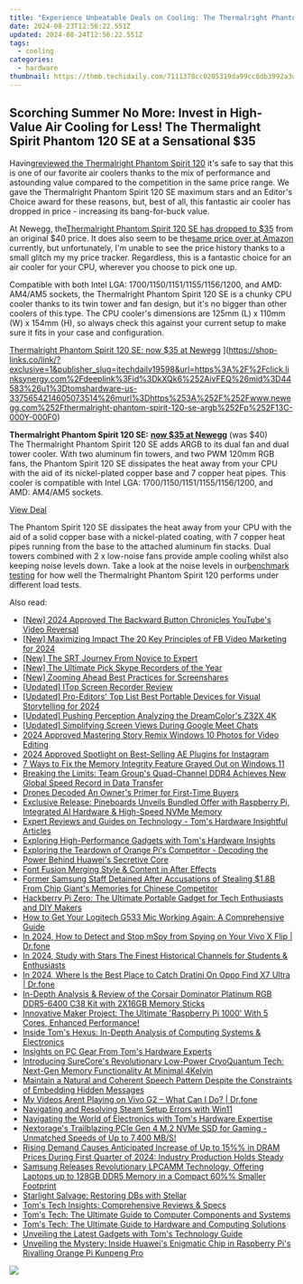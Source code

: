 ```yaml
---
title: "Experience Unbeatable Deals on Cooling: The Thermalright Phantom Spirit 120 SE at an Amazing $35"
date: 2024-08-23T12:56:22.551Z
updated: 2024-08-24T12:56:22.551Z
tags:
  - cooling
categories:
  - hardware
thumbnail: https://thmb.techidaily.com/7111378cc0205319da99cc8db3992a3d311982c554186166a280e12ee8590487.png
---
```


## Scorching Summer No More: Invest in High-Value Air Cooling for Less! The Thermalight Spirit Phantom 120 SE at a Sensational $35

Having[reviewed the Thermalright Phantom Spirit 120](https://www.tomshardware.com/reviews/thermalright-phantom-spirit-120-review) it's safe to say that this is one of our favorite air coolers thanks to the mix of performance and astounding value compared to the competition in the same price range. We gave the Thermalright Phantom Spirit 120 SE maximum stars and an Editor's Choice award for these reasons, but, best of all, this fantastic air cooler has dropped in price - increasing its bang-for-buck value.

 At Newegg, the[Thermalright Phantom Spirit 120 SE has dropped to $35](https://shop-links.co/link/?exclusive=1&publisher_slug=itechdaily19598&url=https%3A%2F%2Fclick.linksynergy.com%2Fdeeplink%3Fid%3DkXQk6%252AivFEQ%26mid%3D44583%26u1%3Dtomshardware-us-4890527282452983055%26murl%3Dhttps%253A%252F%252Fwww.newegg.com%252Fthermalright-phantom-spirit-120-se-argb%252Fp%252F13C-000Y-000F0) from an original $40 price. It does also seem to be the[same price over at Amazon](https://target.georiot.com/Proxy.ashx?tsid=45723&GR%5FURL=https%3A%2F%2Famazon.com%2FThermalright-Phantom-Spirit-Cooler-Heatpipes%2Fdp%2FB0BR3JQTSN%2F%3Ftag%3Dhawk-future-20%26ascsubtag%3Dtomshardware-us-1587143952436572547-20) currently, but unfortunately, I'm unable to see the price history thanks to a small glitch my my price tracker. Regardless, this is a fantastic choice for an air cooler for your CPU, wherever you choose to pick one up.

 Compatible with both Intel LGA: 1700/1150/1151/1155/1156/1200, and AMD: AM4/AM5 sockets, the Thermalright Phantom Spirit 120 SE is a chunky CPU cooler thanks to its twin tower and fan design, but it's no bigger than other coolers of this type. The CPU cooler's dimensions are 125mm (L) x 110mm (W) x 154mm (H), so always check this against your current setup to make sure it fits in your case and configuration.

[Thermalright Phantom Spirit 120 SE: now $35 at Newegg](https://cdn.mos.cms.futurecdn.net/LmkbtBFnZeT3gDtS9ck5Am-200-100.png "Thermalright Phantom Spirit 120 SE: now $35 at Newegg") ](https://shop-links.co/link/?exclusive=1&publisher_slug=itechdaily19598&url=https%3A%2F%2Fclick.linksynergy.com%2Fdeeplink%3Fid%3DkXQk6%252AivFEQ%26mid%3D44583%26u1%3Dtomshardware-us-3375654214605073514%26murl%3Dhttps%253A%252F%252Fwww.newegg.com%252Fthermalright-phantom-spirit-120-se-argb%252Fp%252F13C-000Y-000F0)

**Thermalright Phantom Spirit 120 SE:** [**now $35 at Newegg**](https://shop-links.co/link/?exclusive=1&publisher_slug=itechdaily19598&url=https%3A%2F%2Fclick.linksynergy.com%2Fdeeplink%3Fid%3DkXQk6%252AivFEQ%26mid%3D44583%26u1%3Dtomshardware-us-1097560431561927090%26murl%3Dhttps%253A%252F%252Fwww.newegg.com%252Fthermalright-phantom-spirit-120-se-argb%252Fp%252F13C-000Y-000F0) (was $40)  
 The Thermalright Phantom Spirit 120 SE adds ARGB to its dual fan and dual tower cooler. With two aluminum fin towers, and two PWM 120mm RGB fans, the Phantom Spirit 120 SE dissipates the heat away from your CPU with the aid of its nickel-plated copper base and 7 copper heat pipes. This cooler is compatible with Intel LGA: 1700/1150/1151/1155/1156/1200, and AMD: AM4/AM5 sockets.

[View Deal](https://shop-links.co/link/?exclusive=1&publisher_slug=itechdaily19598&url=https%3A%2F%2Fclick.linksynergy.com%2Fdeeplink%3Fid%3DkXQk6%252AivFEQ%26mid%3D44583%26u1%3Dtomshardware-us-3375654214605073514%26murl%3Dhttps%253A%252F%252Fwww.newegg.com%252Fthermalright-phantom-spirit-120-se-argb%252Fp%252F13C-000Y-000F0)

 The Phantom Spirit 120 SE dissipates the heat away from your CPU with the aid of a solid copper base with a nickel-plated coating, with 7 copper heat pipes running from the base to the attached aluminum fin stacks. Dual towers combined with 2 x low-noise fans provide ample cooling whilst also keeping noise levels down. Take a look at the noise levels in our[benchmark testing](https://www.tomshardware.com/reviews/thermalright-phantom-spirit-120-review/2) for how well the Thermalright Phantom Spirit 120 performs under different load tests.

<ins class="adsbygoogle"
     style="display:block"
     data-ad-format="autorelaxed"
     data-ad-client="ca-pub-7571918770474297"
     data-ad-slot="1223367746"></ins>



<ins class="adsbygoogle"
     style="display:block"
     data-ad-client="ca-pub-7571918770474297"
     data-ad-slot="8358498916"
     data-ad-format="auto"
     data-full-width-responsive="true"></ins>

<span class="atpl-alsoreadstyle">Also read:</span>
<div><ul>
<li><a href="https://youtube-webster.techidaily.com/024-approved-the-backward-button-chronicles-youtubes-video-reversal/"><u>[New] 2024 Approved  The Backward Button Chronicles  YouTube's Video Reversal</u></a></li>
<li><a href="https://facebook-video-content.techidaily.com/new-maximizing-impact-the-20-key-principles-of-fb-video-marketing-for-2024/"><u>[New] Maximizing Impact  The 20 Key Principles of FB Video Marketing for 2024</u></a></li>
<li><a href="https://article-helps.techidaily.com/new-the-srt-journey-from-novice-to-expert/"><u>[New] The SRT Journey  From Novice to Expert</u></a></li>
<li><a href="https://screen-video-capture.techidaily.com/new-the-ultimate-pick-skype-recorders-of-the-year/"><u>[New] The Ultimate Pick  Skype Recorders of the Year</u></a></li>
<li><a href="https://screen-video-capture.techidaily.com/new-zooming-ahead-best-practices-for-screenshares/"><u>[New] Zooming Ahead  Best Practices for Screenshares</u></a></li>
<li><a href="https://video-screen-grab.techidaily.com/updated-itop-screen-recorder-review/"><u>[Updated] ITop Screen Recorder Review</u></a></li>
<li><a href="https://youtube-lab.techidaily.com/ed-pro-editors-top-list-best-portable-devices-for-visual-storytelling-for-2024/"><u>[Updated] Pro-Editors' Top List  Best Portable Devices for Visual Storytelling for 2024</u></a></li>
<li><a href="https://extra-guidance.techidaily.com/updated-pushing-perception-analyzing-the-dreamcolors-z32x-4k/"><u>[Updated] Pushing Perception  Analyzing the DreamColor's Z32X 4K</u></a></li>
<li><a href="https://remote-screen-capture.techidaily.com/updated-simplifying-screen-views-during-google-meet-chats/"><u>[Updated] Simplifying Screen Views During Google Meet Chats</u></a></li>
<li><a href="https://fox-cloud.techidaily.com/2024-approved-mastering-story-remix-windows-10-photos-for-video-editing/"><u>2024 Approved  Mastering Story Remix  Windows 10 Photos for Video Editing</u></a></li>
<li><a href="https://instagram-clips.techidaily.com/2024-approved-spotlight-on-best-selling-ae-plugins-for-instagram/"><u>2024 Approved  Spotlight on Best-Selling AE Plugins for Instagram</u></a></li>
<li><a href="https://win11.techidaily.com/7-ways-to-fix-the-memory-integrity-feature-grayed-out-on-windows-11/"><u>7 Ways to Fix the Memory Integrity Feature Grayed Out on Windows 11</u></a></li>
<li><a href="https://hardware-tips.techidaily.com/breaking-the-limits-team-groups-quad-channel-ddr4-achieves-new-global-speed-record-in-data-transfer/"><u>Breaking the Limits: Team Group's Quad-Channel DDR4 Achieves New Global Speed Record in Data Transfer</u></a></li>
<li><a href="https://article-helps.techidaily.com/drones-decoded-an-owners-primer-for-first-time-buyers/"><u>Drones Decoded  An Owner's Primer for First-Time Buyers</u></a></li>
<li><a href="https://hardware-tips.techidaily.com/exclusive-release-pineboards-unveils-bundled-offer-with-raspberry-pi-integrated-ai-hardware-and-high-speed-nvme-memory/"><u>Exclusive Release: Pineboards Unveils Bundled Offer with Raspberry Pi, Integrated AI Hardware & High-Speed NVMe Memory</u></a></li>
<li><a href="https://hardware-tips.techidaily.com/expert-reviews-and-guides-on-technology-toms-hardware-insightful-articles/"><u>Expert Reviews and Guides on Technology - Tom's Hardware Insightful Articles</u></a></li>
<li><a href="https://hardware-tips.techidaily.com/exploring-high-performance-gadgets-with-toms-hardware-insights/"><u>Exploring High-Performance Gadgets with Tom's Hardware Insights</u></a></li>
<li><a href="https://hardware-tips.techidaily.com/exploring-the-teardown-of-orange-pis-competitor-decoding-the-power-behind-huaweis-secretive-core/"><u>Exploring the Teardown of Orange Pi's Competitor - Decoding the Power Behind Huawei's Secretive Core</u></a></li>
<li><a href="https://extra-lessons.techidaily.com/font-fusion-merging-style-and-content-in-after-effects/"><u>Font Fusion  Merging Style & Content in After Effects</u></a></li>
<li><a href="https://hardware-tips.techidaily.com/former-samsung-staff-detained-after-accusations-of-stealing-18b-from-chip-giants-memories-for-chinese-competitor/"><u>Former Samsung Staff Detained After Accusations of Stealing $1.8B From Chip Giant's Memories for Chinese Competitor</u></a></li>
<li><a href="https://hardware-tips.techidaily.com/hackberry-pi-zero-the-ultimate-portable-gadget-for-tech-enthusiasts-and-diy-makers/"><u>Hackberry Pi Zero: The Ultimate Portable Gadget for Tech Enthusiasts and DIY Makers</u></a></li>
<li><a href="https://sound-issues.techidaily.com/how-to-get-your-logitech-g533-mic-working-again-a-comprehensive-guide/"><u>How to Get Your Logitech G533 Mic Working Again: A Comprehensive Guide</u></a></li>
<li><a href="https://location-social.techidaily.com/in-2024-how-to-detect-and-stop-mspy-from-spying-on-your-vivo-x-flip-drfone-by-drfone-virtual-android/"><u>In 2024, How to Detect and Stop mSpy from Spying on Your Vivo X Flip | Dr.fone</u></a></li>
<li><a href="https://youtube-help.techidaily.com/in-2024-study-with-stars-the-finest-historical-channels-for-students-and-enthusiasts/"><u>In 2024, Study with Stars  The Finest Historical Channels for Students & Enthusiasts</u></a></li>
<li><a href="https://android-pokemon-go.techidaily.com/in-2024-where-is-the-best-place-to-catch-dratini-on-oppo-find-x7-ultra-drfone-by-drfone-virtual-android/"><u>In 2024, Where Is the Best Place to Catch Dratini On Oppo Find X7 Ultra | Dr.fone</u></a></li>
<li><a href="https://hardware-tips.techidaily.com/in-depth-analysis-and-review-of-the-corsair-dominator-platinum-rgb-ddr5-6400-c38-kit-with-2x16gb-memory-sticks/"><u>In-Depth Analysis & Review of the Corsair Dominator Platinum RGB DDR5-6400 C38 Kit with 2X16GB Memory Sticks</u></a></li>
<li><a href="https://hardware-tips.techidaily.com/1723964506797-innovative-maker-project-the-ultimate-raspberry-pi-1000-with-5-cores-enhanced-performance/"><u>Innovative Maker Project: The Ultimate 'Raspberry Pi 1000' With 5 Cores, Enhanced Performance!</u></a></li>
<li><a href="https://hardware-tips.techidaily.com/inside-toms-hexus-in-depth-analysis-of-computing-systems-and-electronics/"><u>Inside Tom's Hexus: In-Depth Analysis of Computing Systems & Electronics</u></a></li>
<li><a href="https://hardware-tips.techidaily.com/insights-on-pc-gear-from-toms-hardware-experts/"><u>Insights on PC Gear From Tom's Hardware Experts</u></a></li>
<li><a href="https://hardware-tips.techidaily.com/introducing-surecores-revolutionary-low-power-cryoquantum-tech-next-gen-memory-functionality-at-minimal-4kelvin/"><u>Introducing SureCore's Revolutionary Low-Power CryoQuantum Tech: Next-Gen Memory Functionality At Minimal 4Kelvin</u></a></li>
<li><a href="https://hardware-tips.techidaily.com/maintain-a-natural-and-coherent-speech-pattern-despite-the-constraints-of-embedding-hidden-messages/"><u>Maintain a Natural and Coherent Speech Pattern Despite the Constraints of Embedding Hidden Messages</u></a></li>
<li><a href="https://fix-guide.techidaily.com/my-videos-arent-playing-on-vivo-g2-what-can-i-do-drfone-by-drfone-fix-android-problems-fix-android-problems/"><u>My Videos Arent Playing on Vivo G2 – What Can I Do? | Dr.fone</u></a></li>
<li><a href="https://windows11.techidaily.com/navigating-and-resolving-steam-setup-errors-with-win11/"><u>Navigating and Resolving Steam Setup Errors with Win11</u></a></li>
<li><a href="https://hardware-tips.techidaily.com/navigating-the-world-of-electronics-with-toms-hardware-expertise-t17239719448041/"><u>Navigating the World of Electronics with Tom's Hardware Expertise</u></a></li>
<li><a href="https://hardware-tips.techidaily.com/1723964482600-nextorages-trailblazing-pcie-gen-4-m2-nvme-ssd-for-gaming-unmatched-speeds-of-up-to-7400-mbs/"><u>Nextorage's Trailblazing PCIe Gen 4 M.2 NVMe SSD for Gaming - Unmatched Speeds of Up to 7,400 MB/S!</u></a></li>
<li><a href="https://hardware-tips.techidaily.com/rising-demand-causes-anticipated-increase-of-up-to-15-in-dram-prices-during-first-quarter-of-2024-industry-production-holds-steady/"><u>Rising Demand Causes Anticipated Increase of Up to 15%% in DRAM Prices During First Quarter of 2024: Industry Production Holds Steady</u></a></li>
<li><a href="https://hardware-tips.techidaily.com/samsung-releases-revolutionary-lpcamm-technology-offering-laptops-up-to-128gb-ddr5-memory-in-a-compact-60-smaller-footprint/"><u>Samsung Releases Revolutionary LPCAMM Technology, Offering Laptops up to 128GB DDR5 Memory in a Compact 60%% Smaller Footprint</u></a></li>
<li><a href="https://data-wizards.techidaily.com/starlight-salvage-restoring-dbs-with-stellar/"><u>Starlight Salvage: Restoring DBs with Stellar</u></a></li>
<li><a href="https://hardware-tips.techidaily.com/toms-tech-insights-comprehensive-reviews-and-specs/"><u>Tom's Tech Insights: Comprehensive Reviews & Specs</u></a></li>
<li><a href="https://hardware-tips.techidaily.com/toms-tech-the-ultimate-guide-to-computer-components-and-systems/"><u>Tom's Tech: The Ultimate Guide to Computer Components and Systems</u></a></li>
<li><a href="https://hardware-tips.techidaily.com/toms-tech-the-ultimate-guide-to-hardware-and-computing-solutions/"><u>Tom's Tech: The Ultimate Guide to Hardware and Computing Solutions</u></a></li>
<li><a href="https://hardware-tips.techidaily.com/unveiling-the-latest-gadgets-with-toms-technology-guide/"><u>Unveiling the Latest Gadgets with Tom's Technology Guide</u></a></li>
<li><a href="https://hardware-tips.techidaily.com/unveiling-the-mystery-inside-huaweis-enigmatic-chip-in-raspberry-pis-rivalling-orange-pi-kunpeng-pro/"><u>Unveiling the Mystery: Inside Huawei's Enigmatic Chip in Raspberry Pi's Rivalling Orange Pi Kunpeng Pro</u></a></li>
</ul></div>

<!-- affiliate ads begin -->
<a href="https://store.movavi.com/affiliate.php?ACCOUNT=MOVAVI&AFFILIATE=108875&PATH=https%3A%2F%2Fwww.movavi.com%3FAFFILIATE%3D108875%26RESOURCE%3DBanner%2B728x90"><img src="https://mcusercontent.com/0885a03ded3d480dca9287f12/images/2e76fe6a-3010-1b37-7846-f34ff9c6b4ca.png" border="0"></a>
<!-- affiliate ads end -->